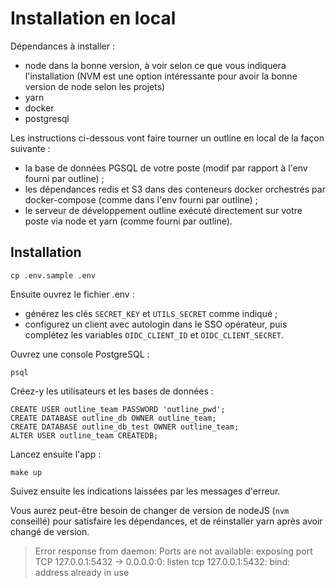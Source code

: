 # Installation en local

Dépendances à installer :
- node dans la bonne version, à voir selon ce que vous indiquera l'installation (NVM est une option intéressante pour avoir la bonne version de node selon les projets)
- yarn
- docker
- postgresql

Les instructions ci-dessous vont faire tourner un outline en local de la façon suivante :

- la base de données PGSQL de votre poste (modif par rapport à l'env fourni par outline) ;
- les dépendances redis et S3 dans des conteneurs docker orchestrés par docker-compose (comme dans l'env fourni par outline) ;
- le serveur de développement outline exécuté directement sur votre poste via node et yarn (comme fourni par outline).

## Installation

```
cp .env.sample .env
```

Ensuite ouvrez le fichier .env :

- générez les clés `SECRET_KEY` et `UTILS_SECRET` comme indiqué ;
- configurez un client avec autologin dans le SSO opérateur, puis complétez les variables `OIDC_CLIENT_ID` et `OIDC_CLIENT_SECRET`.

Ouvrez une console PostgreSQL : 

```
psql
```

Créez-y les utilisateurs et les bases de données : 

```
CREATE USER outline_team PASSWORD 'outline_pwd';
CREATE DATABASE outline_db OWNER outline_team;
CREATE DATABASE outline_db_test OWNER outline_team;
ALTER USER outline_team CREATEDB;
```

Lancez ensuite l'app :

```
make up
```

Suivez ensuite les indications laissées par les messages d'erreur.

Vous aurez peut-être besoin de changer de version de nodeJS (`nvm` conseillé) pour satisfaire les dépendances, et de réinstaller yarn après avoir changé de version.

> Error response from daemon: Ports are not available: exposing port TCP 127.0.0.1:5432 -> 0.0.0.0:0: listen tcp 127.0.0.1:5432: bind: address already in use
